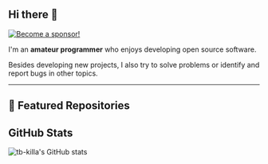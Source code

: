 ## Hi there 👋

[![Become a sponsor!](https://img.shields.io/badge/Sponsor%20me-💖-ff69b4?style=for-the-badge)](https://github.com/sponsors/tb-killa)

I'm an **amateur programmer** who enjoys developing open source software.

Besides developing new projects, I also try to solve problems or identify and report bugs in other topics.

---

<!-- featured-start -->
## 🚀 Featured Repositories



<!-- featured-end -->

## GitHub Stats

![tb-killa's GitHub stats](https://github-readme-stats.vercel.app/api?username=tb-killa&show_icons=true&theme=transparent)
